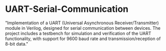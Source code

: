 # UART-Serial-Communication
"Implementation of a UART (Universal Asynchronous Receiver/Transmitter) module in Verilog, designed for serial communication between devices. The project includes a testbench for simulation and verification of the UART functionality, with support for 9600 baud rate and transmission/reception of 8-bit data."

